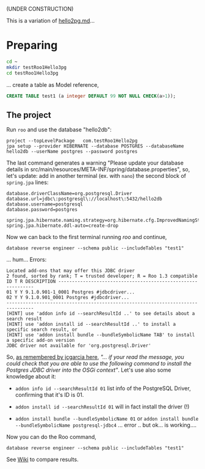 (UNDER CONSTRUCTION)

This is a variation of [hello2pg.md](hello2pg.md)...

# Preparing

```sh
cd ~
mkdir testRoo1Hello3pg 
cd testRoo1Hello3pg
```
... create a table as Model reference,

```sql
CREATE TABLE test1 (a integer DEFAULT 99 NOT NULL CHECK(a>1));   
```

## The project

Run `roo` and use the database "hello2db":

```
project --topLevelPackage   com.testRoo1Hello2pg
jpa setup --provider HIBERNATE --database POSTGRES --databaseName hello2db --userName postgres --password postgres
```
The last command generates a warning "Please update your database details in src/main/resources/META-INF/spring/database.properties", so, let's  update: add  in another terminal (ex. with `nano`) the second block of `spring.jpa` lines:

```
database.driverClassName=org.postgresql.Driver
database.url=jdbc\:postgresql\://localhost\:5432/hello2db
database.username=postgresql
database.password=postgres

spring.jpa.hibernate.naming.strategy=org.hibernate.cfg.ImprovedNamingStrategy
spring.jpa.hibernate.ddl-auto=create-drop
```

Now we can back to the first terminal running *roo* and continue,

`database reverse engineer --schema public --includeTables "test1"`

... hum... Errors:

```
Located add-ons that may offer this JDBC driver
2 found, sorted by rank; T = trusted developer; R = Roo 1.3 compatible
ID T R DESCRIPTION -------------------------------------------------------------
01 Y Y 9.1.0.901-1_0001 Postgres #jdbcdriver...
02 Y Y 9.1.0.901_0001 Postgres #jdbcdriver...
--------------------------------------------------------------------------------
[HINT] use 'addon info id --searchResultId ..' to see details about a search result
[HINT] use 'addon install id --searchResultId ..' to install a specific search result, or
[HINT] use 'addon install bundle --bundleSymbolicName TAB' to install a specific add-on version
JDBC driver not available for 'org.postgresql.Driver'
```
So, [as remembered by jcgarcia here](http://stackoverflow.com/a/41199193/287948), *"... if your read the message, you could check that you are able to use the following command to install the Postgres JDBC driver into the OSGi context"*. Let's use also some knowledge about it:

* `addon info id --searchResultId 01` list info of the PostgreSQL Driver, confirming that it's ID is 01.

* `addon install id --searchResultId 01`  will in fact install the driver (!)

* `addon install bundle --bundleSymbolicName 01` or `addon install bundle --bundleSymbolicName postgresql-jdbc4` ... error .. but ok... is working....

Now you can do the Roo command,
```
database reverse engineer --schema public --includeTables "test1"

```
See [Wiki](https://github.com/ppKrauss/dummy-java-spring/wiki/Generated-codes-for-testRoo1Hello3pg) to compare results.

